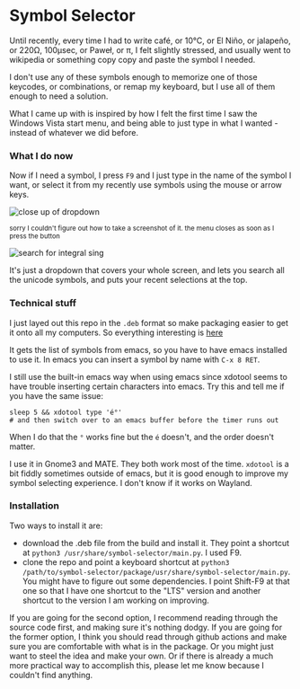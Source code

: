 # Symbol Selector

Until recently, every time I had to write café, or 10°C, or El Niño, or
jalapeño, or 220Ω, 100μsec, or Paweł, or π, I felt slightly stressed, and
usually went to wikipedia or something copy copy and paste the symbol I needed.

I don't use any of these symbols enough to memorize one of those keycodes, or
combinations, or remap my keyboard, but I use all of them enough to need a
solution.

What I came up with is inspired by how I felt the first time I saw the
Windows Vista start menu, and being able to just type in what I wanted - instead
of whatever we did before.

### What I do now

Now if I need a symbol, I press `F9` and I just type in the name of the symbol
I want, or select it from my recently use symbols using the mouse or arrow keys.

![close up of dropdown](pics/closeup.jpeg)

<small>
	sorry I couldn't figure out how to take a screenshot of it. the menu closes
	as soon as I press the button
</small>

![search for integral sing](pics/search.jpg)

It's just a dropdown that covers your whole screen, and lets you search all the
unicode symbols, and puts your recent selections at the top.

### Technical stuff

I just layed out this repo in the `.deb` format so make packaging easier to get
it onto all my computers. So everything interesting is
[here](package/usr/share/symbol-selector/)

It gets the list of symbols from emacs, so you have to have emacs
installed to use it. In emacs you can insert a symbol by name with `C-x 8 RET`.

I still use the built-in emacs way when using emacs since xdotool seems to have
trouble inserting certain characters into emacs. Try this and tell me if you
have the same issue:

```
sleep 5 && xdotool type 'é°'
# and then switch over to an emacs buffer before the timer runs out
```

When I do that the `°` works fine but the `é` doesn't, and the order doesn't
matter.

I use it in Gnome3 and MATE.  They both work most of the time. `xdotool` is a
bit fiddly sometimes outside of emacs, but it is good enough to improve my
symbol selecting experience. I don't know if it works on Wayland.

### Installation

Two ways to install it are:
* download the .deb file from the build and install it. They point a shortcut
at `python3 /usr/share/symbol-selector/main.py`. I used F9.
* clone the repo and point a keyboard shortcut at
`python3 /path/to/symbol-selector/package/usr/share/symbol-selector/main.py`.
You might have to figure out some dependencies.
I point Shift-F9 at that one so that I have one shortcut to the "LTS" version
and another shortcut to the version I am working on improving.

If you are going for the second option, I recommend reading through the source
code first, and making sure it's nothing dodgy. If you are going for the
former option, I think you should read through github actions and make sure
you are comfortable with what is in the package. Or you might just want to
steel the idea and make your own.  Or if there is already a much more practical
way to accomplish this, please let me know because I couldn't find anything.





